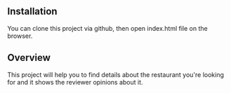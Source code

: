 ## Installation 
You can clone this project via github, then open index.html file on the browser.

## Overview
This project will help you to find details about the restaurant you're looking for and it shows the reviewer opinions about it.
